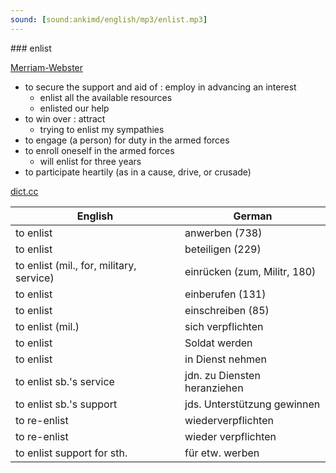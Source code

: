 ```yaml
---
sound: [sound:ankimd/english/mp3/enlist.mp3]
---
```


\### enlist

[Merriam-Webster](https://www.merriam-webster.com/dictionary/enlist)

- to secure the support and aid of : employ in advancing an interest
    - enlist all the available resources
    - enlisted our help
- to win over : attract
    - trying to enlist my sympathies
- to engage (a person) for duty in the armed forces
- to enroll oneself in the armed forces
    - will enlist for three years
- to participate heartily (as in a cause, drive, or crusade)

[dict.cc](https://www.dict.cc/enlist)

| English        | German       |
| -------------- | ------------ |
| to enlist | anwerben (738) |
| to enlist | beteiligen (229) |
| to enlist (mil., for, military, service) | einrücken (zum, Militr, 180) |
| to enlist | einberufen (131) |
| to enlist | einschreiben (85) |
| to enlist (mil.) | sich verpflichten |
| to enlist | Soldat werden |
| to enlist | in Dienst nehmen |
| to enlist sb.'s service | jdn. zu Diensten heranziehen |
| to enlist sb.'s support | jds. Unterstützung gewinnen |
| to re-enlist | wiederverpflichten |
| to re-enlist | wieder verpflichten |
| to enlist support for sth. | für etw. werben |
